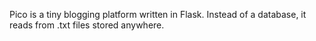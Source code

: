 Pico is a tiny blogging platform written in Flask. Instead of a database, it reads from .txt files stored anywhere.
